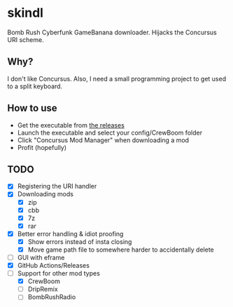 # skindl

Bomb Rush Cyberfunk GameBanana downloader. Hijacks the Concursus URI scheme.

## Why?

I don't like Concursus. Also, I need a small programming project to get used to a split keyboard.

## How to use

- Get the executable from [the releases](https://github.com/NotNite/skindl/releases)
- Launch the executable and select your config/CrewBoom folder
- Click "Concursus Mod Manager" when downloading a mod
- Profit (hopefully)

## TODO

- [x] Registering the URI handler
- [x] Downloading mods
  - [x] zip
  - [x] cbb
  - [x] 7z
  - [x] rar
- [x] Better error handling & idiot proofing
  - [x] Show errors instead of insta closing
  - [x] Move game path file to somewhere harder to accidentally delete
- [ ] GUI with eframe
- [x] GitHub Actions/Releases
- [ ] Support for other mod types
  - [x] CrewBoom
  - [ ] DripRemix
  - [ ] BombRushRadio
